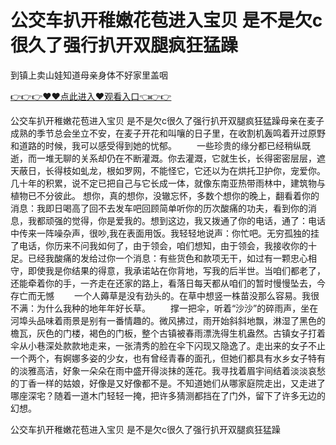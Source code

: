 # 公交车扒开稚嫩花苞进入宝贝 是不是欠c很久了强行扒开双腿疯狂猛躁
到镇上卖山娃知道母亲身体不好家里盖咽

<a href="https://github.com/qdmang/dhap/issues/1">👉👉👉♥♥点此进入♥观看入口👈👉👉</a>

公交车扒开稚嫩花苞进入宝贝 是不是欠c很久了强行扒开双腿疯狂猛躁母亲在麦子成熟的季节总会坐立不安，在麦子开花和叫嚷的日子里，在收割机轰鸣着开过原野和道路的时候，我可以感受得到她的忧郁。
　　一些珍贵的缘分都已经稍纵既逝，而一堆无聊的关系却仍在不断灌溉。你去灌溉，它就生长，长得密密层层，遮天蔽日，长得枝如虬龙，根如罗网，不能怪它，它还以为在烘托卫护你，宠爱你。几十年的积累，说不定已把自己与它长成一体，就像东南亚热带雨林中，建筑物与植物已不分彼此。
想你，真的想你，没辙忘怀，多数个想你的晚上，翻看着你的消息：我即日喝高了回不去发车吧回顾简单听你的历次酸痛的功夫，看到你的消息，我都顽强的觉得，你是爱我的。想到这边，我又拨通了你的电话，通了：电话中传来一阵噪杂声，很吵,我在表面用饭。我轻轻地说声：你忙吧。无穷孤独的挂了电话，你历来不问我如何了，由于领会，咱们想知，由于领会，我接收你的十足。已经我酸痛的发给过你一个消息：有些货色和款项无干，如过有一颗忠心相守，即使我是你结果的得意，我承诺站在你背地，写我的后半世。当咱们都老了，还能牵着你的手，一齐走在还家的路上，看落日每天都从咱们的暂时慢慢坠去，今存亡而无憾
　　一个人薅草是没有劲头的。在草中想竖一株苗没那么容易。我很不满：为什么我种的地年年好长草。
　　撑一把伞，听着“沙沙”的碎雨声，坐在河埠头品味着雨景是别有一番情趣的。微风拂过，雨开始斜斜地飘，淋湿了黑色的檐瓦，灰色的门楼，褐色的门板，整个古镇被春雨漂洗得生机盎然。古镇女子打着伞从小巷深处款款地走来，一张清秀的脸在伞下闪现又隐逸了。走出来的女子不止一个两个，有婀娜多姿的少女，也有曾经青春的面孔，但她们都具有水乡女子特有的淡雅高洁，好象一朵朵在雨中盛开得淡抹的莲花。我寻找着眉宇间结着淡淡哀愁的丁香一样的姑娘，好像是又好像都不是。不知道她们从哪家庭院走出，又走进了哪座深宅？随着一道木门轻轻一掩，把许多猜测都挡在了门外，留下了许多无边的幻想。

公交车扒开稚嫩花苞进入宝贝 是不是欠c很久了强行扒开双腿疯狂猛躁
